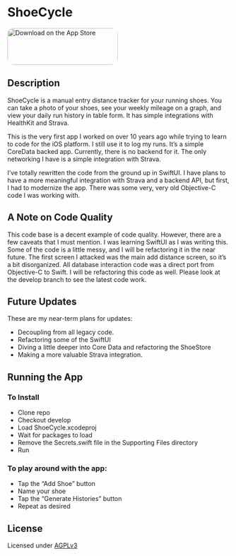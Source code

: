 # ShoeCycle

<a href="https://apps.apple.com/us/app/shoecycle/id509385499?itsct=apps_box_badge&amp;itscg=30200" style="display: inline-block; overflow: hidden; border-radius: 13px; width: 250px; height: 83px;"><img src="https://tools.applemediaservices.com/api/badges/download-on-the-app-store/black/en-us?size=250x83&amp;releaseDate=1332892800" alt="Download on the App Store" style="border-radius: 13px; width: 250px; height: 83px;"></a>

## Description
ShoeCycle is a manual entry distance tracker for your running shoes. You can take a photo of your shoes, see your weekly mileage on a graph, and view your daily run history in table form. It has simple integrations with HealthKit and Strava. 

This is the very first app I worked on over 10 years ago while trying to learn to code for the iOS platform. I still use it to log my runs. It’s a simple CoreData backed app. Currently, there is no backend for it. The only networking I have is a simple integration with Strava. 

I’ve totally rewritten the code from the ground up in SwiftUI. I have plans to have a more meaningful integration with Strava and a backend API, but first, I had to modernize the app. There was some very, very old Objective-C code I was working with.

## A Note on Code Quality

This code base is a decent example of code quality. However, there are a few caveats that I must mention. I was learning SwiftUI as I was writing this. Some of the code is a little messy, and I will be refactoring it in the near future. The first screen I attacked was the main add distance screen, so it’s a bit disorganized. All database interaction code was a direct port from Objective-C to Swift. I will be refactoring this code as well. Please look at the develop branch to see the latest code work. 

## Future Updates
These are my near-term plans for updates:
- Decoupling from all legacy code.
- Refactoring some of the SwiftUI
- Diving a little deeper into Core Data and refactoring the ShoeStore
- Making a more valuable Strava integration.

## Running the App
### To Install
- Clone repo
- Checkout develop
- Load ShoeCycle.xcodeproj
- Wait for packages to load
- Remove the Secrets.swift file in the Supporting Files directory
- Run 

### To play around with the app:
- Tap the “Add Shoe” button
- Name your shoe
- Tap the “Generate Histories” button
- Repeat as desired

## License

Licensed under [AGPLv3](https://www.gnu.org/licenses/agpl-3.0.html)
